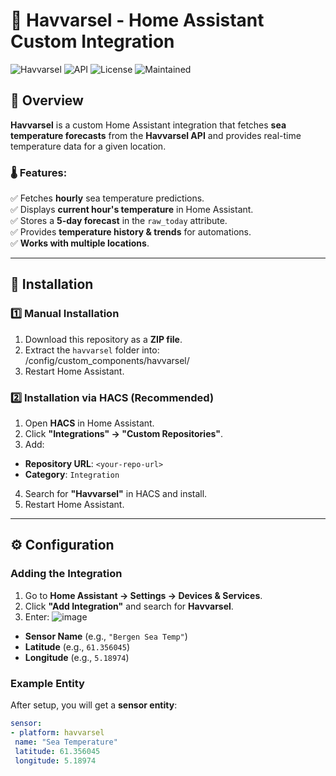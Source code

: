 # 🌊 Havvarsel - Home Assistant Custom Integration

![Havvarsel](https://img.shields.io/badge/Home%20Assistant-Custom%20Integration-blue)
![API](https://img.shields.io/badge/API-Havvarsel-brightgreen)
![License](https://img.shields.io/badge/License-MIT-lightgrey)
![Maintained](https://img.shields.io/maintenance/yes/2025)  

## 📌 Overview
**Havvarsel** is a custom Home Assistant integration that fetches **sea temperature forecasts** from the **Havvarsel API** and provides real-time temperature data for a given location.

### 🌡 Features:
✅ Fetches **hourly** sea temperature predictions.  
✅ Displays **current hour's temperature** in Home Assistant.  
✅ Stores a **5-day forecast** in the `raw_today` attribute.  
✅ Provides **temperature history & trends** for automations.  
✅ **Works with multiple locations**.  

---

## 🔧 Installation

### 1️⃣ **Manual Installation**
1. Download this repository as a **ZIP file**.
2. Extract the `havvarsel` folder into:  
  /config/custom_components/havvarsel/
3. Restart Home Assistant.

### 2️⃣ **Installation via HACS (Recommended)**
1. Open **HACS** in Home Assistant.
2. Click **"Integrations" → "Custom Repositories"**.
3. Add:  
- **Repository URL**: `<your-repo-url>`  
- **Category**: `Integration`  
4. Search for **"Havvarsel"** in HACS and install.
5. Restart Home Assistant.

---

## ⚙️ Configuration

### **Adding the Integration**
1. Go to **Home Assistant → Settings → Devices & Services**.
2. Click **"Add Integration"** and search for **Havvarsel**.
3. Enter:
   ![image](https://github.com/user-attachments/assets/8d0768f0-1c24-4cb9-909b-b383059ae6c8)

- **Sensor Name** (e.g., `"Bergen Sea Temp"`)
- **Latitude** (e.g., `61.356045`)
- **Longitude** (e.g., `5.18974`)

### **Example Entity**
After setup, you will get a **sensor entity**:

```yaml
sensor:
- platform: havvarsel
 name: "Sea Temperature"
 latitude: 61.356045
 longitude: 5.18974
